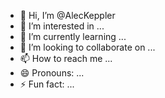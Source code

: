 - 👋 Hi, I’m @AlecKeppler
- 👀 I’m interested in ...
- 🌱 I’m currently learning ...
- 💞️ I’m looking to collaborate on ...
- 📫 How to reach me ...
- 😄 Pronouns: ...
- ⚡ Fun fact: ...

<!---
AlecKeppler/AlecKeppler is a ✨ special ✨ repository because its `README.md` (this file) appears on your GitHub profile.
You can click the Preview link to take a look at your changes.
--->

